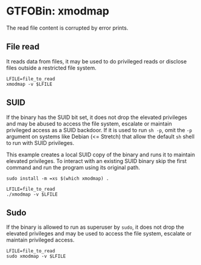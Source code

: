# GTFOBin: xmodmap

The read file content is corrupted by error prints.

## File read

It reads data from files, it may be used to do privileged reads or disclose files outside a restricted file system.

```
LFILE=file_to_read
xmodmap -v $LFILE
```

## SUID

If the binary has the SUID bit set, it does not drop the elevated privileges and may be abused to access the file system, escalate or maintain privileged access as a SUID backdoor. If it is used to run `sh -p`, omit the `-p` argument on systems like Debian (<= Stretch) that allow the default `sh` shell to run with SUID privileges.

This example creates a local SUID copy of the binary and runs it to maintain elevated privileges. To interact with an existing SUID binary skip the first command and run the program using its original path.

```
sudo install -m =xs $(which xmodmap) .

LFILE=file_to_read
./xmodmap -v $LFILE
```

## Sudo

If the binary is allowed to run as superuser by `sudo`, it does not drop the elevated privileges and may be used to access the file system, escalate or maintain privileged access.

```
LFILE=file_to_read
sudo xmodmap -v $LFILE
```